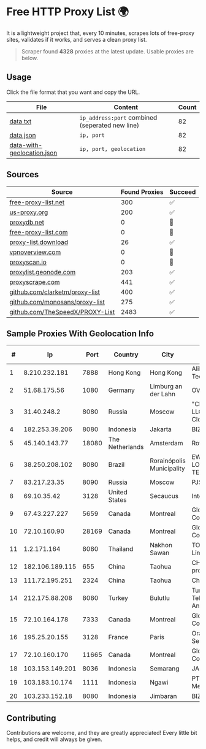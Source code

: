 
# Free HTTP Proxy List 🌍

It is a lightweight project that, every 10 minutes, scrapes lots of free-proxy sites, validates if it works, and serves a clean proxy list.


> Scraper found **4328** proxies at the latest update. Usable proxies are below.

## Usage

Click the file format that you want and copy the URL.


|File|Content|Count|
|----|-------|-----|
|[data.txt](https://raw.githubusercontent.com/themiralay/Proxy-List-World/master/data.txt)|`ip_address:port` combined (seperated new line)|82|
|[data.json](https://raw.githubusercontent.com/themiralay/Proxy-List-World/master/data.json)|`ip, port`|82|
|[data-with-geolocation.json](https://raw.githubusercontent.com/themiralay/Proxy-List-World/master/data-with-geolocation.json)|`ip, port, geolocation`|82|

## Sources

|Source|Found Proxies|Succeed|
|------|-------------|-------|
|[free-proxy-list.net](https://free-proxy-list.net)|300|✅|
|[us-proxy.org](https://www.us-proxy.org)|200|✅|
|[proxydb.net](http://proxydb.net)|0|🚫|
|[free-proxy-list.com](https://free-proxy-list.com/?page=&port=&type%5B%5D=http&type%5B%5D=https&up_time=0&search=Search)|0|🚫|
|[proxy-list.download](https://www.proxy-list.download/HTTP)|26|✅|
|[vpnoverview.com](https://vpnoverview.com/privacy/anonymous-browsing/free-proxy-servers)|0|🚫|
|[proxyscan.io](https://www.proxyscan.io)|0|🚫|
|[proxylist.geonode.com](https://proxylist.geonode.com/api/proxy-list?limit=300&page=1&sort_by=lastChecked&sort_type=desc&protocols=http,https)|203|✅|
|[proxyscrape.com](https://api.proxyscrape.com/v2/?request=displayproxies&protocol=http&timeout=10000&country=all&ssl=all&anonymity=all)|441|✅|
|[github.com/clarketm/proxy-list](https://raw.githubusercontent.com/clarketm/proxy-list/master/proxy-list-raw.txt)|400|✅|
|[github.com/monosans/proxy-list](https://raw.githubusercontent.com/monosans/proxy-list/main/proxies/http.txt)|275|✅|
|[github.com/TheSpeedX/PROXY-List](https://raw.githubusercontent.com/TheSpeedX/PROXY-List/master/http.txt)|2483|✅|


## Sample Proxies With Geolocation Info

|#|Ip|Port|Country|City|Internet Service Provider|
|-|--|----|-------|----|-------------------------|
|1|8.210.232.181|7888|Hong Kong|Hong Kong|Alibaba (US) Technology Co., Ltd.|
|2|51.68.175.56|1080|Germany|Limburg an der Lahn|OVH SAS|
|3|31.40.248.2|8080|Russia|Moscow|"Cloud Technologies" LLC trading as Cloud.ru|
|4|182.253.39.206|8080|Indonesia|Jakarta|BIZNET|
|5|45.140.143.77|18080|The Netherlands|Amsterdam|RoyaleHosting BV|
|6|38.250.208.102|8080|Brazil|Rorainópolis Municipality|EWERTON DA SILVA LOPES TELECOMUNICAÇÕES|
|7|83.217.23.35|8090|Russia|Moscow|PJSC Rostelecom|
|8|69.10.35.42|3128|United States|Secaucus|Interserver, Inc|
|9|67.43.227.227|5659|Canada|Montreal|GloboTech Communications|
|10|72.10.160.90|28169|Canada|Montreal|GloboTech Communications|
|11|1.2.171.164|8080|Thailand|Nakhon Sawan|TOT Public Company Limited|
|12|182.106.189.115|655|China|Taohua|CHINANET Jiangx province IDC network|
|13|111.72.195.251|2324|China|Taohua|Chinanet|
|14|212.175.88.208|8080|Turkey|Bulutlu|Turk Telekomunikasyon Anonim Sirketi|
|15|72.10.164.178|7333|Canada|Montreal|GloboTech Communications|
|16|195.25.20.155|3128|France|Paris|Orange Business Services|
|17|72.10.160.170|11665|Canada|Montreal|GloboTech Communications|
|18|103.153.149.201|8036|Indonesia|Semarang|JARINGANKU|
|19|103.183.10.174|1111|Indonesia|Ngawi|PT Yasmin Amanah Media|
|20|103.233.152.18|8080|Indonesia|Jimbaran|BIZNET|



## Contributing

Contributions are welcome, and they are greatly appreciated! Every
little bit helps, and credit will always be given.

